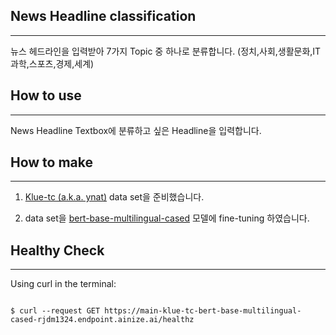 ## News Headline classification
----
뉴스 헤드라인을 입력받아 7가지 Topic 중 하나로 분류합니다.
(정치,사회,생활문화,IT과학,스포츠,경제,세계)

## How to use
----
News Headline Textbox에 분류하고 싶은 Headline을 입력합니다.

## How to make
----
1. [Klue-tc (a.k.a. ynat)](https://github.com/KLUE-benchmark/KLUE) data set을 준비했습니다.

2. data set을 [bert-base-multilingual-cased](https://huggingface.co/bert-base-multilingual-cased) 모델에 fine-tuning 하였습니다.

## Healthy Check
----
Using curl in the terminal:

```

$ curl --request GET https://main-klue-tc-bert-base-multilingual-cased-rjdm1324.endpoint.ainize.ai/healthz  

```

